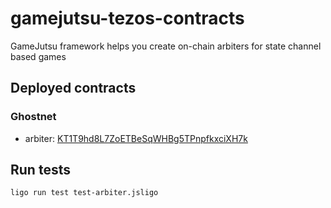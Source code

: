 # gamejutsu-tezos-contracts
GameJutsu framework helps you create on-chain arbiters for state channel based games

## Deployed contracts
### Ghostnet
* arbiter: [KT1T9hd8L7ZoETBeSqWHBg5TPnpfkxciXH7k](https://ghostnet.tzkt.io/KT1T9hd8L7ZoETBeSqWHBg5TPnpfkxciXH7k)


## Run tests
```shell
ligo run test test-arbiter.jsligo
```

